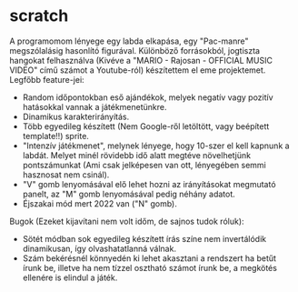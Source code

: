 # scratch
A programomom lényege egy labda elkapása, egy "Pac-manre" megszólalásig hasonlító figurával.
Különböző forrásokból, jogtiszta hangokat felhasználva (Kivéve a "MARIO - Rajosan - OFFICIAL MUSIC VIDEO" című számot a Youtube-ról) készítettem el eme projektemet.
Legfőbb feature-jei:
- Random időpontokban eső ajándékok, melyek negatív vagy pozitív hatásokkal vannak a játékmenetünkre.
- Dinamikus karakterirányítás.
- Több egyedileg készített (Nem Google-ről letöltött, vagy beépített template!!) sprite.
- "Intenzív játékmenet", melynek lényege, hogy 10-szer el kell kapnunk a labdát. Melyet minél rövidebb idő alatt megtéve növelhetjünk pontszámunkat (Ami csak jelképesen van ott,
  lényegében semmi hasznosat nem csinál).
- "V" gomb lenyomásával elő lehet hozni az irányításokat megmutató panelt, az "M" gomb lenyomásával pedig néhány adatot.
- Éjszakai mód mert 2022 van ("N" gomb).

Bugok (Ezeket kijavítani nem volt időm, de sajnos tudok róluk):
- Sötét módban sok egyedileg készített írás színe nem invertálódik dinamikusan, így olvashatatlanná válnak.
- Szám bekérésnél könnyedén ki lehet akasztani a rendszert ha betűt írunk be, illetve ha nem tízzel osztható számot írunk be, a megkötés ellenére is elindul a játék.
